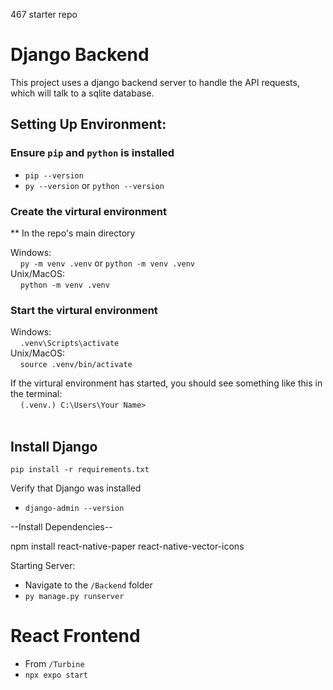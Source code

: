 467 starter repo

# Django Backend

This project uses a django backend server to handle the API requests, which will talk to a sqlite database.

## Setting Up Environment:

### Ensure `pip` and `python` is installed <br />

- `pip --version` <br />
- `py --version` or `python --version` <br />

### Create the virtural environment

\*\* In the repo's main directory

Windows: <br />
&nbsp;&nbsp;&nbsp; `py -m venv .venv` or `python -m venv .venv` <br />
Unix/MacOS: <br />
&nbsp;&nbsp;&nbsp; `python -m venv .venv`

### Start the virtural environment

Windows: <br />
&nbsp;&nbsp;&nbsp; `.venv\Scripts\activate` <br />
Unix/MacOS: <br />
&nbsp;&nbsp;&nbsp; `source .venv/bin/activate` <br />

If the virtural environment has started, you should see something like this in the terminal: <br />
&nbsp;&nbsp;&nbsp; `(.venv.) C:\Users\Your Name> `
<br /> <br />

## Install Django

`pip install -r requirements.txt`

Verify that Django was installed

- `django-admin --version`

--Install Dependencies--

npm install react-native-paper react-native-vector-icons


Starting Server:

- Navigate to the `/Backend` folder
- `py manage.py runserver`

# React Frontend
- From `/Turbine`
- `npx expo start`